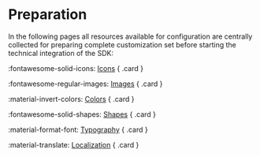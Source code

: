 # Preparation

In the following pages all resources available for configuration are centrally collected for preparing complete customization set before starting the technical integration of the SDK:

<div class="grid cards" markdown>

:fontawesome-solid-icons: [Icons](icons.md)
{ .card }

:fontawesome-regular-images: [Images](images.md)
{ .card }

:material-invert-colors: [Colors](colors.md)
{ .card }

:fontawesome-solid-shapes: [Shapes](shapes.md)
{ .card }

:material-format-font: [Typography](typography.md)
{ .card }

:material-translate: [Localization](localization.md)
{ .card }

<!-- :material-button-pointer: [Other styles](other.md)
{ .card } -->

</div>